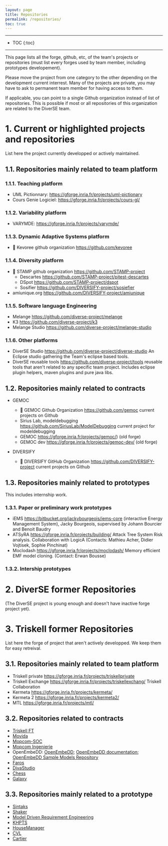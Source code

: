 ```yaml
---
layout: page
title: Repositories
permalink: /repositories/
toc: true
---
```


------------------
* TOC
{:toc}
------------------

This page lists  all the forge, github, etc, of the team's projects or repositories (must list every forges used by team member, including prototypes developement).

Please move the project from one category to the other depending on the development current interrest.
Many of the projects are private, you may have to ask to permanent team member for having access to them.

If applicable, you can point to a single Github organization instead of list of repositories. This is possible if most or all  repositories of this organization are related to the DiverSE team.

# 1. Current or highlighted projects and repositories
List here the project currently developped or actively maintained.

## 1.1. Repositories mainly related to team platform 

### 1.1.1. Teaching platform
* UML Pictionnary: https://gforge.inria.fr/projects/uml-pictionary
* Cours Genie Logiciel: https://gforge.inria.fr/projects/cours-gl/

### 1.1.2. Variability platform
* VARYMDE: https://gforge.inria.fr/projects/varymde/

### 1.1.3. Dynamic Adaptive Systems platform
* :open_file_folder: Kevoree github organization https://github.com/kevoree

### 1.1.4. Diversity platform
* :open_file_folder: STAMP github organization https://github.com/STAMP-project
   * Descartes https://github.com/STAMP-project/pitest-descartes
   * DSpot https://github.com/STAMP-project/dspot
   * Sosifier https://github.com/DIVERSIFY-project/sosiefier
* amiunique.org https://github.com/DIVERSIFY-project/amiunique
   

### 1.1.5. Software language Engineering
* Melange https://github.com/diverse-project/melange
* K3 https://github.com/diverse-project/k3
* Melange Studio https://github.com/diverse-project/melange-studio
 
### 1.1.6. Other platforms
* DiverSE Studio https://github.com/diverse-project/diverse-studio  An Eclipse studio gathering the Team's eclipse based tools.
* DiverSE reusable tools https://github.com/diverse-project/tools  reusable tools that aren't related to any specific team project. Includes eclipse plugin helpers, maven plugins and pure java libs.

## 1.2. Repositories mainly related to contracts 
* GEMOC
  * :open_file_folder: GEMOC Github Organization https://github.com/gemoc current projects on Github
  * Sirius Lab, modeldebugging https://github.com/SiriusLab/ModelDebugging current project for modeldebugging
  * GEMOC https://gforge.inria.fr/projects/gemoc/) (old forge)
  * GEMOC dev https://gforge.inria.fr/projects/gemoc-dev/ (old forge)

* DIVERSIFY
  * :open_file_folder: DIVERSIFY GitHub Organization https://github.com/DIVERSIFY-project current projects on Github

## 1.3. Repositories mainly related to prototypes 
This includes internship work.

### 1.3.1. Paper or preliminary work prototypes

* iEMS https://bitbucket.org/jackybourgeois/iems-core (interactive Energy Management System), Jacky Bourgeois, supervised by Johann Bourcier and Benoit Baudry
* ATSyRA https://gforge.inria.fr/projects/building/ Attack Tree System Risk analysis. Collaboration with LogicA (Contacts: Mathieu Acher, Didier Vojtisek, Sophie Pinchinat)
* Moclodash https://gforge.inria.fr/projects/moclodash/  Memory efficient EMF model cloning. (Contact: Erwan Bousse)

### 1.3.2. Intership prototypes

# 2. DiverSE former Repositories 
(The DiverSE project is young enough and doesn't have inactive forge project yet).

# 3. Triskell former Repositories 
List here the forge of project that aren't actively developped. We keep them for easy retreival.

## 3.1. Repositories mainly related to team platform 
* Triskell private https://gforge.inria.fr/projects/triskellprivate
* Triskell Exchange https://gforge.inria.fr/projects/triskellexchang/  Triskell Collaboration
* Kermeta https://gforge.inria.fr/projects/kermeta/
* Kermeta 2 https://gforge.inria.fr/projects/kermeta2/
* MTL https://gforge.inria.fr/projects/mtl/

## 3.2. Repositories related to contracts 
* [Triskell FT](https://gforge.inria.fr/projects/triskellft/)
* [Movida](https://gforge.inria.fr/projects/movida/)
* [Mopcom-SOC](https://gforge.inria.fr/projects/mopcomsoc/)
* [Mopcom Ingenierie](https://gforge.inria.fr/projects/mopcom-i/)
* OpenEmbeDD:   [OpenEmbeDD](https://gforge.inria.fr/projects/openembedd/); [OpenEmbeDD documentation](https://gforge.inria.fr/projects/openembedd-doc/); [OpenEmbeDD Sample Models Repository](https://gforge.inria.fr/projects/openembedd-rep/)
* [Faros](https://gforge.inria.fr/projects/faros/)
* [DivaStudio](https://gforge.inria.fr/projects/divastudio/)
* [Chess](https://gforge.inria.fr/projects/chess/)
* [Galaxy](https://gforge.inria.fr/projects/galaxy/)

## 3.3. Repositories mainly related to a prototype 
* [Sintaks](https://gforge.inria.fr/projects/sintaks/)
* [Shaker](https://gforge.inria.fr/projects/shaker/)
* [Model Driven Requirement Engineering](https://gforge.inria.fr/projects/mdre/)
* [KHPTS](https://gforge.inria.fr/projects/khpts/)
* [HouseManager](https://gforge.inria.fr/projects/house-manager/)
* [CVL](https://gforge.inria.fr/projects/cvl/)
* [Cartier](https://gforge.inria.fr/projects/cartier/)
 


